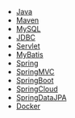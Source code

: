 - <a href="Java.md">Java</a>
- <a href="Maven.md">Maven</a>
- <a href="MySQL.md">MySQL</a>
- <a href="JDBC.md">JDBC</a>
- <a href="Servlet.md">Servlet</a>
- <a href="MyBatis.md">MyBatis</a>
- <a href="Spring.md">Spring</a>
- <a href="SpringMVC.md">SpringMVC</a>
- <a href="SpringBoot.md">SpringBoot</a>
- <a href="SpringCloud.md">SpringCloud</a>
- <a href="SpringDataJPA.md">SpringDataJPA</a>
- <a href="Docker.md">Docker</a>


